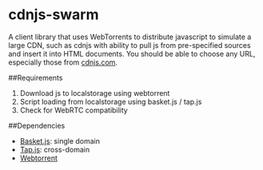 # cdnjs-swarm

A client library that uses WebTorrents to distribute javascript to simulate a large CDN, such as cdnjs with ability to pull js from pre-specified sources and insert it into HTML documents. You should be able to choose any URL, especially those from [cdnjs.com](https://cdnjs.com).

##Requirements

1. Download js to localstorage using webtorrent
2. Script loading from localstorage using basket.js / tap.js
3. Check for WebRTC compatibility

##Dependencies

* [Basket.js](https://addyosmani.com/basket.js/): single domain
* [Tap.js](https://bkardell.github.io/tap/): cross-domain
* [Webtorrent](https://github.com/feross/webtorrent)
